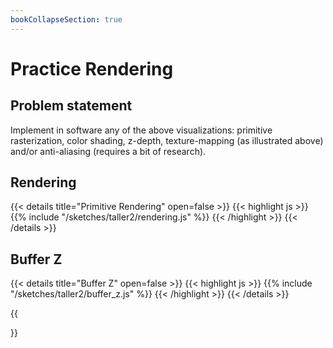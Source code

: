 ```yaml
---
bookCollapseSection: true
---
```

# Practice Rendering

## Problem statement
Implement in software any of the above visualizations: primitive rasterization, color shading, z-depth, texture-mapping (as illustrated above) and/or anti-aliasing (requires a bit of research).

## Rendering
{{< details title="Primitive Rendering" open=false >}}
{{< highlight js >}}
{{% include "/sketches/taller2/rendering.js" %}}
{{< /highlight >}}
{{< /details >}}

## Buffer Z
{{< details title="Buffer Z" open=false >}}
{{< highlight js >}}
{{% include "/sketches/taller2/buffer_z.js" %}}
{{< /highlight >}}
{{< /details >}}

{{<section>}}